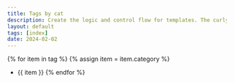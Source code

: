 ```yaml
---
title: Tags by cat
description: Create the logic and control flow for templates. The curly brace percentage delimiters {% & %} and the text that they surround do not produce any visible output when the template is rendered. This lets you assign variables and create conditions or loops without showing any of the LiquidJS logic on the page.
layout: default
tags: [index]
date: 2024-02-02
---
```


{% for item in tag %}
{% assign item = item.category %}
- {{ item }}
{% endfor %}